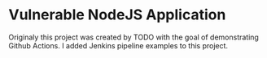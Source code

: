 # Vulnerable NodeJS Application

Originaly this project was created by TODO with the goal of demonstrating Github Actions. I added Jenkins pipeline examples to this project.